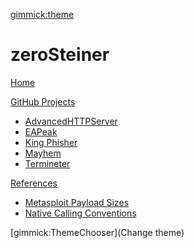 [gimmick:theme](cyborg)

# zeroSteiner

[Home](index.md)

[GitHub Projects]()

  * [AdvancedHTTPServer](https://gist.github.com/zeroSteiner/4502576)
  * [EAPeak](https://github.com/securestate/eapeak/)
  * [King Phisher](https://github.com/securestate/king-phisher/)
  * [Mayhem](https://github.com/zeroSteiner/mayhem/)
  * [Termineter](https://github.com/securestate/termineter/)

[References]()

  * [Metasploit Payload Sizes](references/msf_payload_sizes.md)
  * [Native Calling Conventions](references/calling_conventions.md)

[gimmick:ThemeChooser](Change theme)
